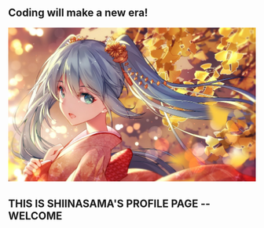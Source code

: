 
## Coding will make a new era!

![Pictrue](image/Miku.jpg)

## THIS IS SHIINASAMA'S PROFILE PAGE -- WELCOME

